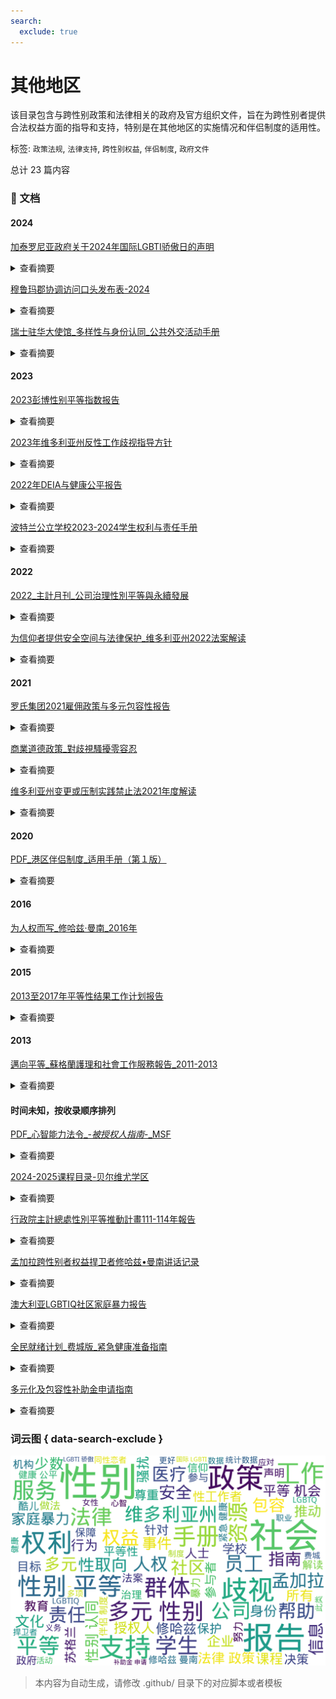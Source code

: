 ```yaml
---
search:
  exclude: true
---
```



# 其他地区

该目录包含与跨性别政策和法律相关的政府及官方组织文件，旨在为跨性别者提供合法权益方面的指导和支持，特别是在其他地区的实施情况和伴侣制度的适用性。


标签: `政策法规`, `法律支持`, `跨性别权益`, `伴侣制度`, `政府文件`


总计 23 篇内容



### 📄 文档


#### 2024



[加泰罗尼亚政府关于2024年国际LGBTI骄傲日的声明](加泰罗尼亚政府关于2024年国际LGBTI骄傲日的声明_page.md)<details><summary>查看摘要</summary>

本文件为加泰罗尼亚政府关于 2024 年国际 LGBTI 骄傲日的正式声明，宣布将 6 月 28 日设定为国际 LGBTI+ 骄傲日或解放日。声明中强调，此类事件不仅是对多样性的庆祝，更是对社会中每个人基本权利的呼吁，尤其对于那些LGBTI+群体，保障其权益至关重要。文件指出，这一年中一整天的活动仅是各地的共同努力中的一部分，强调争取LGBTI+权利的斗争需要成为一种日常活动，并提到加泰罗尼亚政府在抵御仇恨言论、提供资源与服务以及打击对LGBTI+群体的歧视和暴力方面的承诺。声明还要求全体公民参与骄傲日的活动与示威，进一步呼吁各项必要的法律与社会支持，以推动LGBTI+群体的平等与尊重。总体而言，该声明传达了维护LGBTI+权利的重要性和必要性，以及全社会共同努力的决心。
</details>




[穆鲁玛郡协调访问口头发布表-2024](穆鲁玛郡协调访问口头发布表-2024_page.md)<details><summary>查看摘要</summary>

这份文件是穆鲁玛郡协调访问口头发布表，旨在帮助评估员在与参与者进行评估时使用。文件主要包含了参与者在评估过程中需要回答的问题，以及与他们的信息共享和隐私保护相关的说明。评估员在与参与者交流时会向其宣读相关内容，并得到参与者的同意以便将他们的信息输入数据库中，从而更好地提供服务。文件中还包含了有关家庭暴力、生理和医疗需求、住房状况、家庭情况及健康状况等问题的详细调查内容。评估员通过此表格来理解参与者的状况并制定相应的服务计划。此外，文件也涉及了对参与者的反馈调查，以帮助改进评估服务。
</details>




[瑞士驻华大使馆_多样性与身份认同_公共外交活动手册](瑞士驻华大使馆_多样性与身份认同_公共外交活动手册_page.md)<details><summary>查看摘要</summary>

本文件为瑞士驻华大使馆发布的《多样性与身份认同公共外交活动手册》，内容涉及瑞士的多样性、文化包容及社会氛围等主题。手册围绕“多样性+我”的主题展开，介绍了瑞士作为多语言、文化多样的国家如何在各个领域促进平等与包容，尤其是在性别与LGBTQIA+权益方面。本手册总结了瑞士驻华大使馆在2023年的公共外交活动，包括首届罗曼什语周的举办、社交媒体宣传文章，以及关于多样性的话题深度剖析。大使的致辞强调了多样性的价值与社会包容的重要性，并指出在治理中对弱势群体的关注是社会进步的标志。文件中提到的活动包括文化艺术展、音乐会等，旨在促进不同文化之间的对话与理解。
</details>



#### 2023



[2023彭博性别平等指数报告](2023彭博性别平等指数报告_page.md)<details><summary>查看摘要</summary>

本文件为2023年彭博性别平等指数报告，详细阐述了如何在全球范围内衡量和报告公司在性别平等方面的表现。报告包括对各个公司在领导力、同工同酬、包容性文化、反性骚扰政策及对外品牌等五个关键领域的评估标准。报告的内容以具体数据支持评估，提供了各项指标的详细说明，旨在帮助公司识别其在性别多元化和包容性方面的不足，从而推动其改进和发展。报告中还强调了政策透明度和公司社会责任的重要性，并呼吁各公司通过披露数据加强性别平等。
</details>




[2023年维多利亚州反性工作歧视指导方针](2023年维多利亚州反性工作歧视指导方针_page.md)<details><summary>查看摘要</summary>

该文件为《反性工作歧视指导方针》，由维多利亚州平等机会和人权委员会于2023年出版。文件详细阐述了维多利亚州于2022年实施的性工作合法化法规背景下，旨在消除性工作者遭遇的歧视与偏见。此指导方针主要为维多利亚州的责任人提供了法律义务与最佳实践框架，包括如何有效预防和应对性工作歧视。文件中提到，性工作者的合法权益应得到承认，任何基于职业、行业或工作的歧视行为都是非法的。相应的，文件也就如何支持性工作者以及提升其社会地位提供了详尽的信息，强调性工作者在追求公平待遇上的权利。此外，文件包含了性工作合法化的相关法律条文与对社会的影响评估，其中指出合法性不仅能帮助消除污名化，还能让性工作者获得必要的健康与安全保障。
</details>




[2022年DEIA与健康公平报告](2022年DEIA与健康公平报告_page.md)<details><summary>查看摘要</summary>

本文件为2022年多样性、公平性、包容性、可及性 (DEIA) 和健康公平报告，详细阐述了Point32Health在推动健康公平和多样性方面的战略和成就。报告强调了组织在建立包容性护理社区方面的努力，包括成立同事资源组 (CRG)、推出针对LGBTQ+群体的健康福利项目，以及针对经济和社会不平等现象的应对措施。文件中提及了多项具体案例研究，例如为受COVID-19疫情影响严重的社区提供移动诊所服务，以及通过与各地医疗保健提供者的合作提升健康服务的可达性。报告不仅展示了组织的策略和愿景，还提到员工多样性的数据统计，以及未来在DEIA和健康公平事业中需要持续努力的方向。
</details>




[波特兰公立学校2023-2024学生权利与责任手册](波特兰公立学校2023-2024学生权利与责任手册_page.md)<details><summary>查看摘要</summary>

该文件是波特兰公立学校（Portland Public Schools）发布的《2023-2024学年学生权利与责任手册》，旨在明确学生在校期间应享有的权利及需遵守的责任。手册的内容涵盖了学校的核心价值观，包括以学生为中心、促进平等与社会公正，以及对所有学生的尊重和支持。文件详细列出了学生的权利，例如在安全舒适的环境中接受教育、报告霸凌和骚扰的权利，并强调学校应如何支持性别多样性的学生。同时，手册中的政策阐明了学校对待跨性别和非二元性别学生的支持措施，确保他们的身份受到认可。此外，该手册还描述了恢复性正义的理念，以促进学校内的公平和社区建设。手册的最后部分介绍了学校纪律处分的程序及学生和家长在面对此类问题时可以采取的行动。这些内容共同形成了波特兰公立学校努力创建安全、包容的学习环境的重要指南。
</details>



#### 2022



[2022_主計月刊_公司治理性別平等與永續發展](2022_主計月刊_公司治理性別平等與永續發展_page.md)<details><summary>查看摘要</summary>

该文件为《主计月刊》第804期，发布时间为2022年12月，内容围绕公司治理中的性别平等与可持续发展进行深入讨论。文章强调多元包容作为企业持续发展的趋势，指出性别平等不仅是基本人权，也是推动经济、社会和环境可持续发展的重要基础。研究表明，性别平等的实现有助于提升企业的可持续发展表现，同时，也为女性的赋权提供了重要支持。文中引用了多项国际机构的研究，探讨了不同国家在性别平等方面的实践和进展，并指出在性别多样性的董事会中，企业的环境、社会及治理（ESG）表现显著提升。文章还提到，女性在董事会中的比例与企业的ESG表现存在正相关关系，女性参与程度越高，企业的社会责任和环境保护措施越有效。
</details>




[为信仰者提供安全空间与法律保护_维多利亚州2022法案解读](为信仰者提供安全空间与法律保护_维多利亚州2022法案解读_page.md)<details><summary>查看摘要</summary>

该文件是关于2022年维多利亚州颁布的《禁止改变或压制（转换）做法法案》的解读，旨在为信仰者提供安全空间和法律保护，以防止他们因性取向或性别认同遭受伤害。文件讨论了在信仰群体中，性取向和性别认同的复杂性以及缺乏支持可能带来的严重后果。根据该法案，任何试图改变或压制个人性取向或性别认同的做法被视为违法，包括咨询和心理干预等方法。文件强调了这些做法可能给个体造成的严重损害，包括心理健康问题和自杀风险，且所有医疗和心理健康专业人员都要遵守这些法律，不得参与此类做法。维多利亚州平等机会及人权委员会是举报这些行为的机构并提供相关支持和教育。
</details>



#### 2021



[罗氏集团2021雇佣政策与多元包容性报告](罗氏集团2021雇佣政策与多元包容性报告_page.md)<details><summary>查看摘要</summary>

本文件是罗氏集团于2021年发布的员工雇佣政策与多元包容性报告，详细阐述了公司在员工招聘、晋升和发展过程中的原则和做法。文件强调了罗氏对多元和包容环境的重视，指出每位员工在设计和实施包容性的政策中都承担着责任，确保每个人都能感受到尊重与公平对待。政策中提到，罗氏努力提供一个积极的工作环境，鼓励员工的技能提升、支持灵活工作安排，并注重反对工作场所的歧视和骚扰。罗氏承诺遵守多项国际劳工公约，并赞助联合国认可的LGBTQ+反歧视商业行为标准，旨在为所有员工提供平等的机会和资源。该政策于2021年7月14日经CEO更新并生效，确保了跨性别和多元性别员工的权益得到重视与保护。
</details>




[商業道德政策_對歧視騷擾零容忍](商業道德政策_對歧視騷擾零容忍_page.md)<details><summary>查看摘要</summary>

本文件为GXO公司发布的《商业道德政策：对歧视、骚扰或报复零容忍》的法规文件，重点强调公司内部对任何形式的不当行为的强烈反对，尤其是与种族、肤色、信仰、性别、性取向等有关的歧视和骚扰行为。文件指出，所有员工、供应商和客户在公司工作环境中都应享有无歧视、无骚扰的权利，禁止任何因个人身份特征引发的恶性行为。该政策明确告知员工，任何违反此政策的行为都会受到严格的惩处，包括解雇等措施。此外，文件还规定了对受害者的保护措施，确保他们能够安全地报告和讨论潜在的骚扰和歧视事件，而不必担心遭受报复。政策内容涉及多方面，包括对性骚扰的定义、对报复行为的描述以及投诉与调查程序的详述，是为创建健康、尊重和包容性的工作环境奠定基础的一部分。
</details>




[维多利亚州变更或压制实践禁止法2021年度解读](维多利亚州变更或压制实践禁止法2021年度解读_page.md)<details><summary>查看摘要</summary>

本文件是对维多利亚州于2021年实施的变更或压制实践禁止法的解读，旨在帮助LGBTQA群体及信仰人士更好地理解这一里程碑式的法律。文件中提到，该法律的主要目的是最大限度地减少对LGBTQA人士造成的伤害。通过一段简短的动画和一系列易于理解的事实表，文件提供了有关该法律的目的、定义以及如何报告此类实践的信息。该动画明确指出：性取向和性别身份无所谓正常或不正常，无论是异性恋、同性恋、双性恋、跨性别者、酷儿还是无性恋，所有这些都是完全自然的。文件还提供了多种语言的事实表，包括简体中文、繁体中文、阿拉伯语等，以便更广泛地传播这一重要信息。
</details>



#### 2020



[PDF_港区伴侣制度_适用手册（第１版）](PDF_港区伴侣制度_适用手册（第１版）_page.md)<details><summary>查看摘要</summary>

《港区伴侣制度适用手册（第１版）》主要介绍了港区针对性少数者所设立的伴侣制度。该制度旨在尊重并确认性少数者与愿意共同生活的伴侣之间的家庭关系，通过提供伴侣卡来证明这一关系。手册详细描述了该制度的概述、适用人群、申请手续以及所需材料，包括如何制作伴侣协议书，如何申请伴侣卡等步骤。手册还包括对于制度相关问题的Q&A，以帮助用户更好地理解和使用这一制度，强调了与传统婚姻的区别，如“港区伴侣制度是针对因性取向或性认知原因无法根据民法结婚的性少数者所设。”此外，手册中提供了各类公证机构的联系方式，以便于伴侣双方办理相关手续。
</details>



#### 2016



[为人权而写_修哈兹·曼南_2016年](为人权而写_修哈兹·曼南_2016年_page.md)<details><summary>查看摘要</summary>

该文件为一篇关于孟加拉人权捍卫者修哈兹·曼南 (Xulhaz Mannan) 的报道，描述了他因维护LGBTIQ（即女同性恋者、男同性恋者、双性恋者、跨性别者、双性人和酷儿）权利而遭受的暴力事件。文件详细阐述了修哈兹遭到袭击的经过，提到他在2016年4月被假扮快递员的男子用砍刀杀害。文中指出，尽管存在目击者证词和监控录像等证据，但至今没有任何人因其谋杀被起诉，反映出孟加拉警方对该事件的消极态度。此事件的发生不仅凸显了对性少数群体的暴力，也反映了社会对这些问题的漠视。修哈兹是孟加拉唯一一本专门讨论LGBTIQ问题的杂志的创办人，他的勇敢举动在一些法律和社会环境依旧压制性的情况下显得尤为重要。文件还提到，杀害修哈兹的极端团体可能与伊斯兰辅助者组织有关，且文件强调了对当局的不作为的批评。
</details>



#### 2015



[2013至2017年平等性结果工作计划报告](2013至2017年平等性结果工作计划报告_page.md)<details><summary>查看摘要</summary>

该文件为2013至2017年期间的平等性结果工作计划报告，旨在展示与实施平等性相关的成果以及未来目标的制定。报告回顾了平等性义务的履行表现，并着重指出如何改善公共部门在平等性职责方面的表现。文件中提到，多项目标已经设定，其中包括改善苏格兰服务质量、增强公众对服务质量的理解以及确保良好的服务体验等。

报告通过与苏格兰地区多个平等组织的合作以及网上调查的方式，收集了不同性别、年龄、等候的需求和期望。目的是为了更好地推广和保护所有群体的平等权利，特别是针对跨性别者及其他不同性取向的人群，残障人士，以及各种族和宗教背景的人士。此外，文件中包含了对过去实施过程中识别到的不足之处的反思，并提供了针对具体问题的行动计划与目标。
</details>



#### 2013



[邁向平等_蘇格蘭護理和社會工作服務報告_2011-2013](邁向平等_蘇格蘭護理和社會工作服務報告_2011-2013_page.md)<details><summary>查看摘要</summary>

本报告由苏格兰护理督察（Care Inspectorate）发布，涵盖2011至2013年度期间，该组织在执行公营机构平等义务方面的工作与进展，包括医疗、社会工作服务及相关人员对多元性别及跨性别群体的保障策略。报告详细列出为服务使用者及其照顾者消除歧视、提升平等机会以及建立良好关系的各项方法和执行情况，目的在于减少性别歧视和提升多元性别的人士的生存状态。文件提到2010年苏格兰平等法案规定的公共机构的义务，以及具体的实施措施，如通过采购过程消除歧视、全面评估人权影响并监测员工统计数据等。同时，报告还对LGBT相关服务使用者在求助时所面临的现实问题进行了透彻分析，并提供了相关的改进建议与成果，致力于提高公众对平等机会及多元性别群体重要性的认知。
</details>



#### 时间未知，按收录顺序排列



[PDF_心智能力法令_-_被授权人指南_-_MSF](PDF_心智能力法令_-_被授权人指南_-_MSF_page.md)<details><summary>查看摘要</summary>

该文件是关于心智能力法令的被授权人指南，详细解释了此法令的目的、重要性以及如何实施对缺乏心智能力的个体的管理和决策支持。心智能力法令旨在允许年满21岁的人在失去心智能力后，允许其他人代其进行决策，确保被授权人理解自己的权利和义务。指导手册涵盖了心智能力的定义、法令的基本原则和结构，以及如何合法地位被授权人角色，确保操作的透明性和合法性。内容中还包括被授权人应做的决定、权力界限及最佳利益原则，同时提供了在争议情况下应采取的步骤和获取法律及医疗支持的资源。整份文档的架构清晰，提供了丰富的案例和实用建议，旨在帮助被授权人理解其在为缺乏心智能力者做决策时的角色和责任。
</details>




[2024-2025课程目录-贝尔维尤学区](2024-2025课程目录-贝尔维尤学区_page.md)<details><summary>查看摘要</summary>

该文件是贝尔维尤学区 2024-2025 学年的课程目录，详细列出了 6 至 12 年级的各类课程安排和相关法律政策。文件中包括了高中和初中的课程信息、职业和技术教育机会、艺术、音乐以及社会学科的课程安排。此外，文件还提到学区对学生的多元文化包容性，明确表示在课程选择上不允许基于性别、种族和其他身份特征的歧视。文件中包含许多课程选择、学分信息和支持学生学习的资源，目的是帮助学生理解他们的课程选择与未来教育及职业发展的关系。
</details>




[行政院主計總處性別平等推動計畫111-114年報告](行政院主計總處性別平等推動計畫111-114年報告_page.md)<details><summary>查看摘要</summary>

该文件为《行政院主计总处性别平等推动计划（111至114年）》的报告，主要内容聚焦于台湾政府在推进性别平等方面的目标、策略及实际措施。文件首先概述了整体目标与重点，包括持续充实政府性别统计数据、强化性别预算法及提升性别意识等内容。此外，报告具体分析了促进公私部门在决策参与中的性别平等，以及消除性别刻板印象与偏见的重要性。案例中提到，台湾自2004年起实施性别比例政策，规定委委员中任一性别不得少于三分之一，以提高女性在决策岗位中的参与度。同时，报告强调改善和提升性别统计数据的质量，以及加强对多元性别和家庭型态的认识与接受，以促进社会整体对多元价值的理解和尊重。
</details>




[孟加拉跨性别者权益捍卫者修哈兹•曼南讲话记录](孟加拉跨性别者权益捍卫者修哈兹•曼南讲话记录_page.md)<details><summary>查看摘要</summary>

该文件为孟加拉跨性别者权益捍卫者修哈兹•曼南的讲话记录，摘要了他在推动跨性别者及其他性少数群体的权利方面所做的努力及其遭遇的极端暴力。修哈兹•曼南因维护同性恋者、双性恋者和跨性别者的权利而被杀害，事件发生时，他正与朋友在其公寓中。当一群男子挥舞砍刀闯入时，修哈兹和朋友不幸遇害。这一事件引起了社会的广泛关注，尤其是在孟加拉，跨性别者和同性恋者的权益状况艰难。修哈兹创办的杂志专门探讨女同性恋者、男同性恋者、双性恋者等性别与性倾向问题，尽管在该国同性关系仍然非法，但这一大胆举动反映了他对权利和自由的追求。至今，虽然有监控录像和目击者证词，但凶手依然未被起诉，修哈兹的死去成为对孟加拉社会对待性少数群体态度的严峻警示。
</details>




[澳大利亚LGBTIQ社区家庭暴力报告](澳大利亚LGBTIQ社区家庭暴力报告_page.md)<details><summary>查看摘要</summary>

本文件是关于澳大利亚LGBTIQ社区家庭暴力的报告，强调了在澳大利亚LGBTIQ人群面对家庭暴力时的法律权利及可获得的支援服务。报告表明，家庭暴力在任何形式下都是不可接受的，所有关系，无论性别和性取向，都是平等的。文件中详细列出了家庭暴力的多种表现形式，包括身体暴力、经济控制及情感操控等，特别提出了针对LGBTIQ人群的独特暴力方式，如利用性别认同、性别表达和艾滋病毒状况对其进行威胁与控制。此外，文件提供了帮助热线的联系方式，例如1800RESPECT，用于咨询和获取支持，以确保受害者能够获得必要的帮助与资源。
</details>




[全民就绪计划_费城版_紧急健康准备指南](全民就绪计划_费城版_紧急健康准备指南_page.md)<details><summary>查看摘要</summary>

此文件为《全民就绪计划_费城版_紧急健康准备指南》的PDF文档，旨在为费城地区的居民提供应对紧急健康事件的指导和资源。尽管无法提取文本内容，但根据文件的标题，可以推测其内容涉及紧急健康准备的最佳实践，包括如何应对突发公共卫生事件，以及为保障多元性别群体的健康和安全所采取的措施。该指南可能概述了必要的医疗资源、联系信息、应急服务以及促进社区支持的重要性。这样的文件对于多元性别群体尤其重要，因为他们可能面临额外的健康挑战和社会障碍。
</details>




[多元化及包容性补助金申请指南](多元化及包容性补助金申请指南_page.md)<details><summary>查看摘要</summary>

该文件是关于多元化及包容性补助金的申请指南，主要由Whitehorse市政府发布。文件中详细说明了该补助金的目的、申请条件和标准，旨在提升社区的社会包容度和参与度。申请者包括非营利组织、法人组织、服务提供者等，文件中列出了可以申请补助的群体，如原住民、同性恋者、跨性别者、残疾人士以及新移民等。评估标准包括与政府计划的战略方向的一致性、项目计划的清晰度、社区需求的证据等内容。补助金的目标是推动性别平等和环境可持续性发展的项目，并鼓励申请者实施资源回收的措施。
</details>




### 词云图 { data-search-exclude }

![./政府及官方组织文件/其他地区摘要词云图](abstracts_wordcloud.png)


> 本内容为自动生成，请修改 .github/ 目录下的对应脚本或者模板
